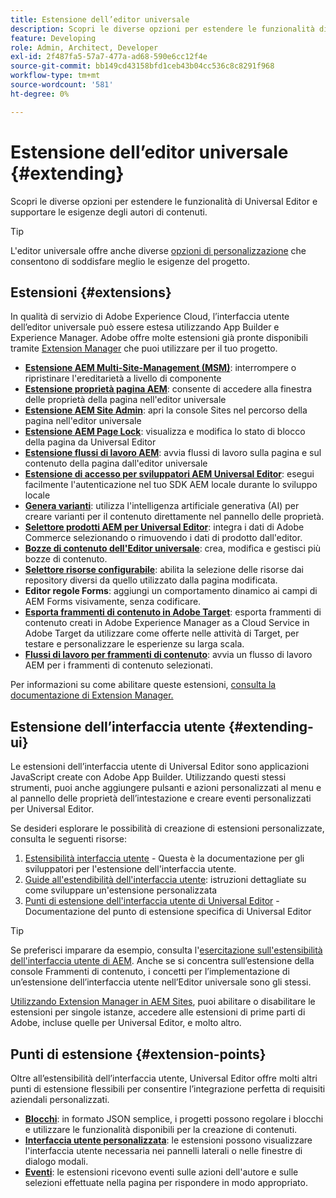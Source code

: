 ```yaml
---
title: Estensione dell’editor universale
description: Scopri le diverse opzioni per estendere le funzionalità di Universal Editor e supportare le esigenze degli autori di contenuti.
feature: Developing
role: Admin, Architect, Developer
exl-id: 2f487fa5-57a7-477a-ad68-590e6cc12f4e
source-git-commit: bb149cd43158bfd1ceb43b04cc536c8c8291f968
workflow-type: tm+mt
source-wordcount: '581'
ht-degree: 0%

---
```


# Estensione dell’editor universale {#extending}

Scopri le diverse opzioni per estendere le funzionalità di Universal Editor e supportare le esigenze degli autori di contenuti.

>[!TIP]
>
>L&#39;editor universale offre anche diverse [opzioni di personalizzazione](/help/implementing/universal-editor/customizing.md) che consentono di soddisfare meglio le esigenze del progetto.

## Estensioni {#extensions}

In qualità di servizio di Adobe Experience Cloud, l’interfaccia utente dell’editor universale può essere estesa utilizzando App Builder e Experience Manager. Adobe offre molte estensioni già pronte disponibili tramite [Extension Manager](https://experience.adobe.com/aem/extension-manager) che puoi utilizzare per il tuo progetto.

* **[Estensione AEM Multi-Site-Management (MSM)](/help/sites-cloud/authoring/universal-editor/authoring.md#inheritance)**: interrompere o ripristinare l&#39;ereditarietà a livello di componente
* **[Estensione proprietà pagina AEM](/help/sites-cloud/authoring/universal-editor/authoring.md#page-properties)**: consente di accedere alla finestra delle proprietà della pagina nell&#39;editor universale
* **[Estensione AEM Site Admin](/help/sites-cloud/authoring/universal-editor/authoring.md#sites-console)**: apri la console Sites nel percorso della pagina nell&#39;editor universale
* **[Estensione AEM Page Lock](/help/sites-cloud/authoring/universal-editor/authoring.md#locking-pages)**: visualizza e modifica lo stato di blocco della pagina da Universal Editor
* **[Estensione flussi di lavoro AEM](/help/sites-cloud/authoring/universal-editor/authoring.md#workflows)**: avvia flussi di lavoro sulla pagina e sul contenuto della pagina dall&#39;editor universale
* **[Estensione di accesso per sviluppatori AEM Universal Editor](/help/sites-cloud/authoring/universal-editor/authoring.md#developer-login)**: esegui facilmente l&#39;autenticazione nel tuo SDK AEM locale durante lo sviluppo locale
* **[Genera varianti](/help/generative-ai/generate-variations-integrated-editor.md)**: utilizza l&#39;intelligenza artificiale generativa (AI) per creare varianti per il contenuto direttamente nel pannello delle proprietà.
* **[Selettore prodotti AEM per Universal Editor](https://developer.adobe.com/uix/docs/extension-manager/extension-developed-by-adobe/ue-product-picker/)**: integra i dati di Adobe Commerce selezionando o rimuovendo i dati di prodotto dall&#39;editor.
* **[Bozze di contenuto dell&#39;Editor universale](https://developer.adobe.com/uix/docs/extension-manager/extension-developed-by-adobe/universal-editor-content-drafts/)**: crea, modifica e gestisci più bozze di contenuto.
* **[Selettore risorse configurabile](https://developer.adobe.com/uix/docs/extension-manager/extension-developed-by-adobe/configurable-asset-picker/)**: abilita la selezione delle risorse dai repository diversi da quello utilizzato dalla pagina modificata.
* **Editor regole Forms**: aggiungi un comportamento dinamico ai campi di AEM Forms visivamente, senza codificare.
* **[Esporta frammenti di contenuto in Adobe Target](https://developer.adobe.com/uix/docs/extension-manager/extension-developed-by-adobe/exporting-content-fragment-to-adobe-target/)**: esporta frammenti di contenuto creati in Adobe Experience Manager as a Cloud Service in Adobe Target da utilizzare come offerte nelle attività di Target, per testare e personalizzare le esperienze su larga scala.
* **[Flussi di lavoro per frammenti di contenuto](https://developer.adobe.com/uix/docs/extension-manager/extension-developed-by-adobe/content-fragments-workflows/)**: avvia un flusso di lavoro AEM per i frammenti di contenuto selezionati.

Per informazioni su come abilitare queste estensioni, [consulta la documentazione di Extension Manager.](https://developer.adobe.com/uix/docs/extension-manager/feature-highlights/#enablingdisabling-extensions)

## Estensione dell’interfaccia utente {#extending-ui}

Le estensioni dell’interfaccia utente di Universal Editor sono applicazioni JavaScript create con Adobe App Builder. Utilizzando questi stessi strumenti, puoi anche aggiungere pulsanti e azioni personalizzati al menu e al pannello delle proprietà dell’intestazione e creare eventi personalizzati per Universal Editor.

Se desideri esplorare le possibilità di creazione di estensioni personalizzate, consulta le seguenti risorse:

1. [Estensibilità interfaccia utente](https://developer.adobe.com/uix/docs/) - Questa è la documentazione per gli sviluppatori per l&#39;estensione dell&#39;interfaccia utente.
1. [Guide all&#39;estendibilità dell&#39;interfaccia utente](https://developer.adobe.com/uix/docs/guides/): istruzioni dettagliate su come sviluppare un&#39;estensione personalizzata
1. [Punti di estensione dell&#39;interfaccia utente di Universal Editor](https://developer.adobe.com/uix/docs/services/aem-universal-editor/) - Documentazione del punto di estensione specifica di Universal Editor

>[!TIP]
>
>Se preferisci imparare da esempio, consulta l&#39;[esercitazione sull&#39;estensibilità dell&#39;interfaccia utente di AEM](https://experienceleague.adobe.com/it/docs/experience-manager-learn/cloud-service/developing/extensibility/ui/overview). Anche se si concentra sull’estensione della console Frammenti di contenuto, i concetti per l’implementazione di un’estensione dell’interfaccia utente nell’Editor universale sono gli stessi.

[Utilizzando Extension Manager in AEM Sites](https://developer.adobe.com/uix/docs/extension-manager/), puoi abilitare o disabilitare le estensioni per singole istanze, accedere alle estensioni di prime parti di Adobe, incluse quelle per Universal Editor, e molto altro.

## Punti di estensione {#extension-points}

Oltre all’estensibilità dell’interfaccia utente, Universal Editor offre molti altri punti di estensione flessibili per consentire l’integrazione perfetta di requisiti aziendali personalizzati.

* **[Blocchi](https://www.aem.live/developer/block-collection)**: in formato JSON semplice, i progetti possono regolare i blocchi e utilizzare le funzionalità disponibili per la creazione di contenuti.
* **[Interfaccia utente personalizzata](#extending-ui)**: le estensioni possono visualizzare l&#39;interfaccia utente necessaria nei pannelli laterali o nelle finestre di dialogo modali.
* **[Eventi](/help/implementing/universal-editor/events.md)**: le estensioni ricevono eventi sulle azioni dell&#39;autore e sulle selezioni effettuate nella pagina per rispondere in modo appropriato.
